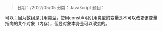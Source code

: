 > 日期：/2022/05/05
分类：JavaScript
题目：

可以；因为数组是引用类型，使用const声明引用类型的变量是不可以改变该变量指向的某个对象（内存），但是对象本身是可以改变的。

